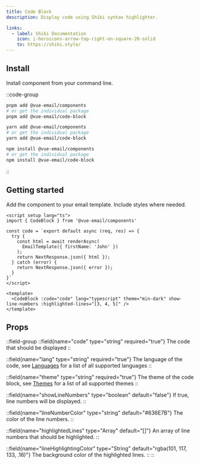```yaml
---
title: Code Block
description: Display code using Shiki syntax highlighter.

links:
  - label: Shiki Documentation
    icon: i-heroicons-arrow-top-right-on-square-20-solid
    to: https://shiki.style/
---
```


## Install

Install component from your command line.

::code-group

```sh [pnpm]
pnpm add @vue-email/components
# or get the individual package
pnpm add @vue-email/code-block
```

```bash [yarn]
yarn add @vue-email/components
# or get the individual package
yarn add @vue-email/code-block
```

```bash [npm]
npm install @vue-email/components
# or get the individual package
npm install @vue-email/code-block
```
::

## Getting started

Add the component to your email template. Include styles where needed.


```vue
<script setup lang="ts">
import { CodeBlock } from '@vue-email/components'

const code = `export default async (req, res) => {
  try {
    const html = await renderAsync(
      EmailTemplate({ firstName: 'John' })
    );
    return NextResponse.json({ html });
  } catch (error) {
    return NextResponse.json({ error });
  }
}`
</script>

<template>
  <CodeBlock :code="code" lang="typescript" theme="min-dark" show-line-numbers :highlighted-lines="[3, 4, 5]" />
</template>
```

## Props

::field-group
  ::field{name="code" type="string" required="true"}
  The code that should be displayed
  ::

  ::field{name="lang" type="string" required="true"}
  The language of the code, see [Languages](https://shiki.style/languages) for a list of all supported languages
  ::

  ::field{name="theme" type="string" required="true"}
  The theme of the code block, see [Themes](https://shiki.style/themes) for a list of all supported themes
  ::

  ::field{name="showLineNumbers" type="boolean" default="false"}
  If true, line numbers will be displayed.
  ::

  ::field{name="lineNumberColor" type="string" default="#636E7B"}
  The color of the line numbers.
  ::

  ::field{name="highlightedLines" type="Array<number>" default="[]"}
  An array of line numbers that should be highlighted.
  ::

  ::field{name="lineHighlightingColor" type="String" default="rgba(101, 117, 133, .16)"}
  The background color of the highlighted lines.
  ::
::
